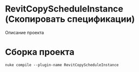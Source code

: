 # RevitCopyScheduleInstance (Скопировать спецификации)
Описание проекта 

# Сборка проекта
```
nuke compile --plugin-name RevitCopyScheduleInstance
```